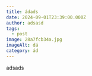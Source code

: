 ```yaml
---
title: ádads
date: 2024-09-01T23:39:00.000Z
author: adsasd
tags:
  - post
image: 28a7fcb34a.jpg
imageAlt: dá
category: ád
---
```

adsads
